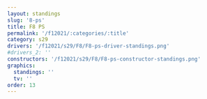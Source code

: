 ```yaml
---
layout: standings
slug: '8-ps'
title: F8 PS
permalink: '/f12021/:categories/:title'
category: s29
drivers: '/f12021/s29/F8/F8-ps-driver-standings.png'
#drivers_2: ''
constructors: '/f12021/s29/F8/F8-ps-constructor-standings.png'
graphics:
  standings: ''
  tv: ''
order: 13
---
```



